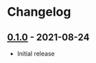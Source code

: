 # Changelog

## [0.1.0] - 2021-08-24

- Initial release

<!-- http://keepachangelog.com/ -->

<!-- [0.1.1]: https://github.com/zce/zce-pages/compare/v0.1.0...v0.1.1 -->
[0.1.0]: https://github.com/zce/zce-pages/releases/tag/v0.1.0
